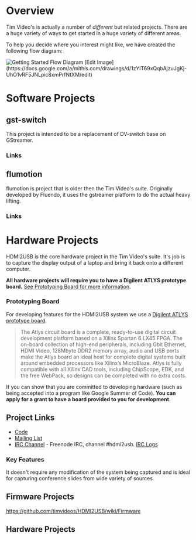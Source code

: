 # Overview

Tim Video's is actually a number of *different* but related projects. There are a huge variety of ways to get started in a huge variety of different areas.

To help you decide where you interest might like, we have created the following flow diagram:

<img src="https://docs.google.com/drawings/d/1zYlT69xQqbAjzuJgKj-UhO1vRF5JNLpic8xmPrfNtXM/pub?w=960&h=720" usemap="#wiki-flow-diagram-map" alt="Getting Started Flow Diagram">
<map id="flow-diagram-map" name="flow-diagram-map">
 <area shape="rect" coords="47,458,197,549"  href="https://github.com/timvideos/getting-started/issues?labels=Extension+Boards"
  title="HDMI2USB Extension Board Tasks">
 <area shape="rect" coords="209,463,360,552" href="https://github.com/timvideos/getting-started/issues?labels=Firmware"
  title="HDMI2USB Firmware Tasks">
 <area shape="rect" coords="451,466,602,550" href="https://github.com/timvideos/getting-started/issues?labels=gst-switch"
  title="gst-switch Tasks">
 <area shape="rect" coords="449,557,600,642" href="https://github.com/timvideos/getting-started/issues?labels=gstreamer"
  title="gstreamer Tasks" />
 <area shape="rect" coords="615,462,763,550" href="https://github.com/timvideos/getting-started/issues?labels=flumotion"
  title="flumotion Tasks">
 <area shape="rect" coords="773,462,923,551" href="https://github.com/timvideos/getting-started/issues?labels=timvideos"
  title="Tim Video's Website">
 <area shape="rect" coords="586,65,723,215"  href="https://github.com/timvideos/getting-started/issues?labels=Software"
  title="Software Tasks">
 <area shape="rect" coords="228,65,374,210"  href="https://github.com/timvideos/getting-started/issues?labels=Hardware"
  title="Hardware Tasks">
 <area shape="rect" coords="209,301,355,444" href="https://github.com/timvideos/getting-started/issues?labels=Firmware"
  title="Firmware Tasks">
 <area shape="rect" coords="453,296,598,448" href="https://github.com/timvideos/getting-started/issues?labels=C"
  title="C Tasks">
 <area shape="rect" coords="615,298,760,449" href="https://github.com/timvideos/getting-started/issues?labels=Python"
  title="Python Tasks">
 <area shape="rect" coords="774,298,927,448" href="https://github.com/timvideos/getting-started/issues?labels=Web"
  title="Web Tasks">
</map>
[Edit Image](https://docs.google.com/a/mithis.com/drawings/d/1zYlT69xQqbAjzuJgKj-UhO1vRF5JNLpic8xmPrfNtXM/edit)

# Software Projects

## gst-switch

This project is intended to be a replacement of DV-switch base on GStreamer.

### Links

## flumotion

flumotion is project that is older then the Tim Video's suite. Originally developed by Fluendo, it uses the gstreamer platform to do the actual heavy lifting.

### Links


# Hardware Projects

HDMI2USB is the core hardware project in the Tim Video's suite. It's job is to capture the display output of a laptop and bring it back onto a different computer.

**All hardware projects will require you to have a Digilent ATLYS prototype board.** [See Prototyping Board for more information](https://github.com/timvideos/getting-started/wiki/Ideas-Page#prototyping-board).


### Prototyping Board
For developing features for the HDMI2USB system we use a [Digilent ATLYS prototype board](http://digilentinc.com/Products/Detail.cfm?NavPath=2,400,836&Prod=ATLYS).

> The Atlys circuit board is a complete, ready-to-use digital circuit development platform
> based on a Xilinx Spartan 6 LX45 FPGA. The on-board collection of high-end peripherals,
> including Gbit Ethernet, HDMI Video, 128Mbyte DDR2 memory array, audio and USB ports make
> the Atlys board an ideal host for complete digital systems built around embedded
> processors like Xilinx’s MicroBlaze. Atlys is fully compatible with all Xilinx CAD tools,
> including ChipScope, EDK, and the free WebPack, so designs can be completed with no extra
> costs.

If you can show that you are committed to developing hardware (such as being accepted into a program like Google Summer of Code). **You can apply for a grant to have a board provided to you for development.**

## Project Links

 * [Code](http://github.com/timvideos/HDMI2USB.git)
 * [Mailing List](https://groups.google.com/group/hdmi2usb?hl=en-GB)
 * [IRC Channel](irc://irc.freenode.org/#hdmi2usb) - Freenode IRC, channel #hdmi2usb. [IRC Logs]()


### Key Features
It doesn't require any modification of the system being captured and is ideal for capturing conference slides from wide variety of sources.

## Firmware Projects

https://github.com/timvideos/HDMI2USB/wiki/Firmware

## Hardware Projects

